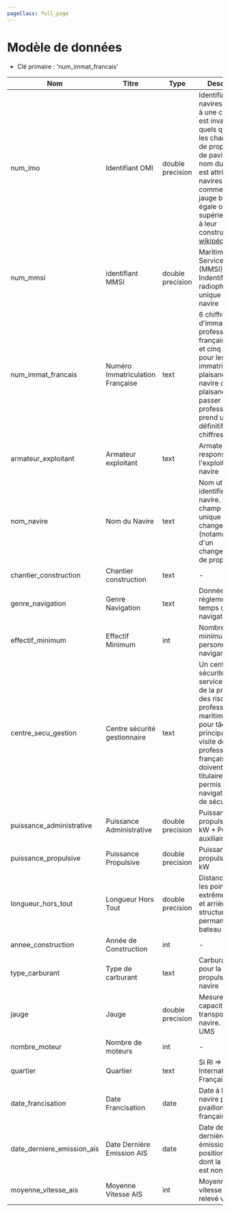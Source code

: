 ```yaml
---
pageClass: full_page
---
```


# Modèle de données

- Clé primaire : 'num_immat_francais'

|Nom|Titre|Type|Description|Exemple|Propriétés|Publiée|
|-|-|-|-|-|-|-|
|num_imo|Identifiant OMI|double precision|Identifiant des navires, associé à une coque. Il est invariant quels que soient les changements de propriétaire, de pavillon ou de nom du navire. Il est attribué aux navires de commerce de jauge brute égale ou supérieure à 100 à leur construction. [ref wikipédia](https://fr.wikipedia.org/wiki/Num%C3%A9ro_IMO) |IMO 1234567|Valeur optionnelle|oui|
|num_mmsi|identifiant MMSI|double precision|Maritime Mobile Service Identity (MMSI) : Indentifiant radiophonique unique d'un navire| 227150000|Valeur optionnelle|oui|
|num_immat_francais|Numéro Immatriculation Française|text|6 chiffres d'immatriculation professionnelle française 1 lettre et cinq chiffres pour les navires immatriculés en plaisance. Si le navire de plaisance vient à passer en professionnel, il prend un numéro définitif à 6 chiffres.|762413 (Navigation Professionnelle) A62413 (Plaisance)|Valeur obligatoire|oui|
|armateur_exploitant| Armateur exploitant|text|Armateur responsable de l'exploitation du navire|Bourbon|Valeur optionnelle|non| 
|nom_navire|Nom du Navire|text|Nom utilisé pour identifier un navire. Ce champ n'est pas unique et peut changer (notamment lors d'un changemement de propriétaire|Houba Houba|Valeur obligatoire|oui|
|chantier_construction|Chantier construction|text| - |CHANTIER NAVAL TARIN|Valeur optionnelle|oui|
|genre_navigation|Genre Navigation|text|Donnée réglementant le temps de de navigation|CI-CABOTAGE INTERNATIONAL|Valeur obligatoire|oui|
|effectif_minimum|Effectif Minimum|int| Nombre minimum de personnel navigants à bord| 3 | Valeur obligatoire |non (donnée trop incomplète|
|centre_secu_gestion|Centre sécurité gestionnaire|text|Un centre de sécurité est un service régional de la prévention des risques professionnels maritimes. Il a pour tâche principale la visite de navires professionnels français qui doivent être titulaires d’un permis de navigation (titre de sécurité).|CSN Caen|Valeur obligatoire|non|
|puissance_administrative|Puissance Administrative|double precision|Puissance propulsive en kW + Puissance auxiliaire| - | Valeur optionnelle|oui|
|puissance_propulsive|Puissance Propulsive|double precision|Puissance propulsive en kW| - | Valeur optionnelle|oui|
|longueur_hors_tout|Longueur Hors Tout|double precision|Distance entre les points extrêmes avant et arrière de la structure permanente du bateau|11.9|Valeur obligatoire|oui|
|annee_construction|Année de Construction|int| -  |1989|Valeur obligatoire|oui|
|type_carburant| Type de carburant|text| Carburant utilisé pour la propulsion du navire |Diesel| Valeur optionnelle|oui|
|jauge| Jauge | double precision | Mesure de la capacité de transport d'un navire. Unité en UMS | 260 | Valeur obligatoire | non|
|nombre_moteur| Nombre de moteurs | int |-|2| Valeur optionnelle | non|
|quartier| Quartier |text| Si RI => Registre International Français| Brest| Valeur optionnelle|oui|
|date_francisation| Date Francisation |date| Date à laquelle le navire porte la pvaillons français | 12/12/2012 | Valeur optionelle| oui|
|date_derniere_emission_ais| Date Dernière Emission AIS| date | Date de la dernière émission de position via AIS, dont la vitesse est non nulle | 12/12/2012 | Valeur optionelle |non|
|moyenne_vitesse_ais|Moyenne Vitesse AIS| int| Moyenne de la vitesse du navire relevé via AIS | 12 knts | Vitesse optionnelle|non|





 
